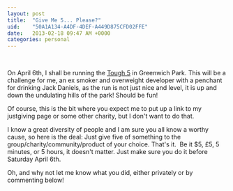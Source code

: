 ```yaml
---
layout: post
title:  "Give Me 5... Please?"
uid:	"50A1A134-A4DF-4DEF-A449D875CFD02FFE"
date:   2013-02-18 09:47 AM +0000
categories: personal
---
```

<p> </p>
<p>On April 6th, I shall be running the <a href="http://www.thefixevents.com/content/the-tough5-10-15-greenwich-park-2013" target="_blank">Tough 5</a> in Greenwich Park. This will be a challenge for me, an ex smoker and overweight developer with a penchant for drinking Jack Daniels, as the run is not just nice and level, it is up and down the undulating hills of the park! Should be fun! </p>
<p>Of course, this is the bit where you expect me to put up a link to my justgiving page or some other charity, but I don't want to do that.</p>
<p>I know a great diversity of people and I am sure you all know a worthy cause, so here is the deal: Just give five of something to the group/charity/community/product of your choice. That's it.  Be it $5, £5, 5 minutes, or 5 hours, it doesn't matter. Just make sure you do it before Saturday April 6th.</p>
<p>Oh, and why not let me know what you did, either privately or by commenting below! </p>
<p> </p>